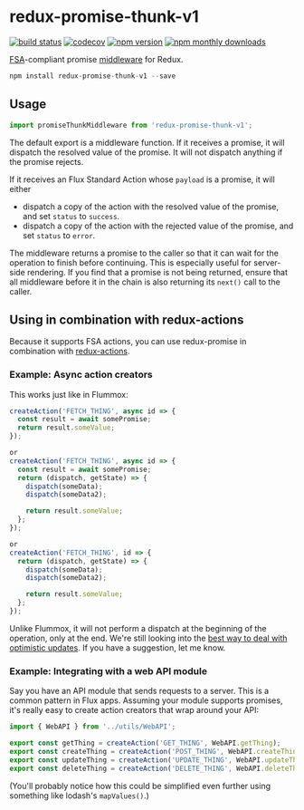 # redux-promise-thunk-v1 

[![build status](https://img.shields.io/travis/redux-utilities/redux-promise/master.svg)](https://travis-ci.org/redux-utilities/redux-promise)
[![codecov](https://codecov.io/gh/redux-utilities/redux-promise/branch/master/graph/badge.svg)](https://codecov.io/gh/redux-utilities/redux-promise)
[![npm version](https://img.shields.io/npm/v/redux-promise.svg)](https://www.npmjs.com/package/redux-promise-thunk-v1)
[![npm monthly downloads](https://img.shields.io/npm/dm/redux-promise.svg)](https://www.npmjs.com/package/redux-promise-thunk-v1)

[FSA](https://github.com/redux-utilities/flux-standard-action)-compliant promise [middleware](https://redux.js.org/advanced/middleware) for Redux.

```js
npm install redux-promise-thunk-v1 --save
```

## Usage

```js
import promiseThunkMiddleware from 'redux-promise-thunk-v1';
```

The default export is a middleware function. If it receives a promise, it will dispatch the resolved value of the promise. It will not dispatch anything if the promise rejects.

If it receives an Flux Standard Action whose `payload` is a promise, it will either

* dispatch a copy of the action with the resolved value of the promise, and set `status` to `success`.
* dispatch a copy of the action with the rejected value of the promise, and set `status` to `error`.

The middleware returns a promise to the caller so that it can wait for the operation to finish before continuing. This is especially useful for server-side rendering. If you find that a promise is not being returned, ensure that all middleware before it in the chain is also returning its `next()` call to the caller.

## Using in combination with redux-actions

Because it supports FSA actions, you can use redux-promise in combination with [redux-actions](https://github.com/redux-utilities/redux-actions).

### Example: Async action creators

This works just like in Flummox:

```js
createAction('FETCH_THING', async id => {
  const result = await somePromise;
  return result.someValue;
});

or 
createAction('FETCH_THING', async id => {
  const result = await somePromise;
  return (dispatch, getState) => {
    dispatch(someData);
    dispatch(someData2);

    return result.someValue;
  };
});

or 
createAction('FETCH_THING', id => {
  return (dispatch, getState) => {
    dispatch(someData);
    dispatch(someData2);

    return result.someValue;
  };
});

```

Unlike Flummox, it will not perform a dispatch at the beginning of the operation, only at the end. We're still looking into the [best way to deal with optimistic updates](https://github.com/zlei123456/redux-promise-thunk/issues). If you have a suggestion, let me know.

### Example: Integrating with a web API module

Say you have an API module that sends requests to a server. This is a common pattern in Flux apps. Assuming your module supports promises, it's really easy to create action creators that wrap around your API:

```js
import { WebAPI } from '../utils/WebAPI';

export const getThing = createAction('GET_THING', WebAPI.getThing);
export const createThing = createAction('POST_THING', WebAPI.createThing);
export const updateThing = createAction('UPDATE_THING', WebAPI.updateThing);
export const deleteThing = createAction('DELETE_THING', WebAPI.deleteThing);
```

(You'll probably notice how this could be simplified even further using something like lodash's `mapValues()`.)
